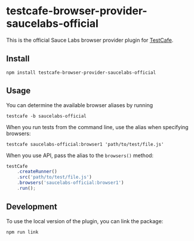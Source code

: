 # testcafe-browser-provider-saucelabs-official

This is the official Sauce Labs browser provider plugin for [TestCafe](http://devexpress.github.io/testcafe).

## Install

```
npm install testcafe-browser-provider-saucelabs-official
```

## Usage


You can determine the available browser aliases by running
```
testcafe -b saucelabs-official
```

When you run tests from the command line, use the alias when specifying browsers:

```
testcafe saucelabs-official:browser1 'path/to/test/file.js'
```


When you use API, pass the alias to the `browsers()` method:

```js
testCafe
    .createRunner()
    .src('path/to/test/file.js')
    .browsers('saucelabs-official:browser1')
    .run();
```

## Development

To use the local version of the plugin, you can link the package:

```
npm run link
```
